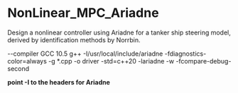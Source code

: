 # NonLinear_MPC_Ariadne

Design a nonlinear controller using Ariadne for a tanker ship steering model, derived by identification methods by Norrbin.

--compiler GCC 10.5
g++ -I/usr/local/include/ariadne -fdiagnostics-color=always -g *.cpp -o driver -std=c++20 -lariadne -w -fcompare-debug-second

**point -I to the headers for Ariadne**